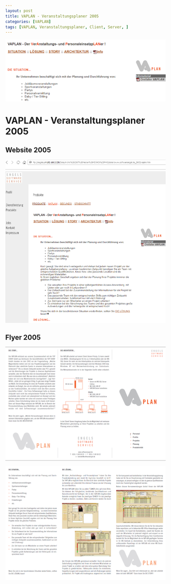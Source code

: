 ```yaml
---
layout: post
title: VAPLAN - Veranstaltungsplaner 2005
categories: [VAPLAN]
tags: [VAPLAN, Veranstaltungsplaner, Client, Server, ]
---
```


![](../pics/20230713103302_vaplan.png)
# VAPLAN - Veranstaltungsplaner 2005

## Website 2005 
![](../pics/20230713101437_vaplan_web.png)

## Flyer 2005

![](../pics/20230713101536_vaplan_2005.png)

![](../pics/20230713101623_vaplan_2005_seite2.png)

